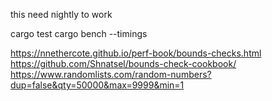 this need nightly to work


cargo test
cargo bench
--timings

https://nnethercote.github.io/perf-book/bounds-checks.html
https://github.com/Shnatsel/bounds-check-cookbook/
https://www.randomlists.com/random-numbers?dup=false&qty=50000&max=9999&min=1